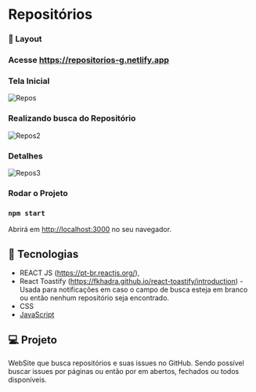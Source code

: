 # Repositórios

###  📱 Layout

### Acesse https://repositorios-g.netlify.app <br>

<p align="center">
  
  ### Tela Inicial 
  <img alt="Repos" src="https://ik.imagekit.io/aowlcgixdo/repositorio/capture-20211026-130441_pUREVwZTONr.png?updatedAt=1635266190335" >
  
  ### Realizando busca do Repositório
  <img alt="Repos2" src="https://ik.imagekit.io/aowlcgixdo/repositorio/capture-20211026-130609_IpFtoYK6Z.png?updatedAt=1635266190342" >
  
  ### Detalhes
  <img alt="Repos3" src="https://ik.imagekit.io/aowlcgixdo/repositorio/capture-20211026-131814_1j5CsSG5s.png?updatedAt=1635266190710" >
  
</p>

### Rodar o Projeto

### `npm start`

Abrirá em [http://localhost:3000](http://localhost:3000) no seu navegador.

## 🚀 Tecnologias

- REACT JS (https://pt-br.reactjs.org/),
- React Toastify (https://fkhadra.github.io/react-toastify/introduction) - Usada para notificações em caso o campo de busca esteja em branco ou então nenhum repositório seja encontrado.
- CSS 
- [JavaScript](https://tableless.github.io/iniciantes/manual/js/)


## 💻 Projeto

WebSite que busca repositórios e suas issues no GitHub. Sendo possível buscar issues por páginas ou então por em abertos, fechados ou todos disponíveis.
